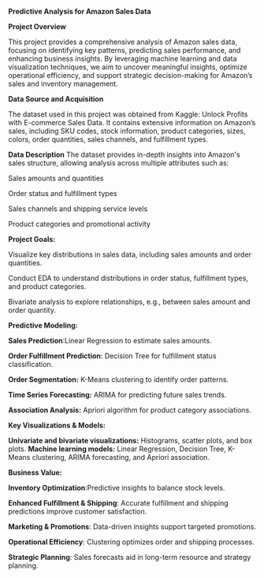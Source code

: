 **Predictive Analysis for Amazon Sales Data**

**Project Overview**

This project provides a comprehensive analysis of Amazon sales data, focusing on identifying key patterns, predicting sales performance, and enhancing business insights. By leveraging machine learning and data visualization techniques, we aim to uncover meaningful insights, optimize operational efficiency, and support strategic decision-making for Amazon’s sales and inventory management.

**Data Source and Acquisition**

The dataset used in this project was obtained from Kaggle: Unlock Profits with E-commerce Sales Data. It contains extensive information on Amazon’s sales, including SKU codes, stock information, product categories, sizes, colors, order quantities, sales channels, and fulfillment types.


**Data Description**
The dataset provides in-depth insights into Amazon's sales structure, allowing analysis across multiple attributes such as:

Sales amounts and quantities

Order status and fulfillment types

Sales channels and shipping service levels

Product categories and promotional activity



**Project Goals:**


Visualize key distributions in sales data, including sales amounts and order quantities.

Conduct EDA to understand distributions in order status, fulfillment types, and product categories.

Bivariate analysis to explore relationships, e.g., between sales amount and order quantity.



**Predictive Modeling:**

**Sales Prediction**:Linear Regression to estimate sales amounts.

**Order Fulfillment Prediction**: Decision Tree for fulfillment status classification.

**Order Segmentation:** K-Means clustering to identify order patterns.

**Time Series Forecasting:** ARIMA for predicting future sales trends.

**Association Analysis:** Apriori algorithm for product category associations.




**Key Visualizations & Models:**



**Univariate and bivariate visualizations:** Histograms, scatter plots, and box plots.
**Machine learning models:** Linear Regression, Decision Tree, K-Means clustering, ARIMA forecasting, and Apriori association.


**Business Value:**



**Inventory Optimization**:Predictive insights to balance stock levels.



**Enhanced Fulfillment & Shipping**: Accurate fulfillment and shipping predictions improve customer satisfaction.

**Marketing & Promotions**: Data-driven insights support targeted promotions.

**Operational Efficiency**: Clustering optimizes order and shipping processes.

**Strategic Planning**: Sales forecasts aid in long-term resource and strategy planning.
